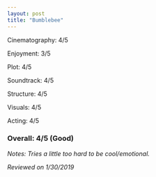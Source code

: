 ```yaml
---
layout: post
title: "Bumblebee"
---
```


Cinematography: 4/5

Enjoyment: 3/5

Plot: 4/5

Soundtrack: 4/5

Structure: 4/5

Visuals: 4/5

Acting: 4/5

### Overall: 4/5 (Good)

*Notes: Tries a little too hard to be cool/emotional.*

*Reviewed on 1/30/2019*
